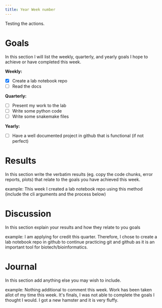 ```yaml
---
title: Year Week number
---
```


Testing the actions.

# Goals
In this section I will list the weekly, quarterly, and yearly goals I hope to achieve or have completed this week.
 
**Weekly:**
- [x]  Create a lab notebook repo
- [ ]  Read the docs
 
**Quarterly:**
- [ ] Present my work to the lab
- [ ] Write some python code
- [ ] Write some snakemake files
 
**Yearly:**
- [ ] Have a well documented project in github that is functional (if not perfect)
 
# Results
In this section write the verbatim results (eg. copy the code chunks, error reports, plots) that relate to the goals you have achieved this week.

example: 
This week I created a lab notebook repo using this method (include the cli arguments and the process below)
 
# Discussion
In this section explain your results and how they relate to you goals 

example:
I am applying for credit this quarter. Therefore, I chose to create a lab notebook repo in github to continue practicing git and github as it is an important tool for biotech/bioinformatics.

# Journal
In this section add anything else you may wish to include.

example:
Nothing additional to comment this week. Work has been taken allot of my time this week. It's finals, I was not able to complete the goals I thought I would. I got a new hamster and it is very fluffy.
